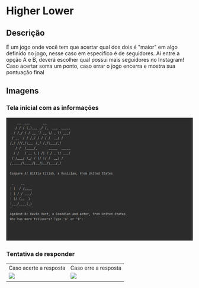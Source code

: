 # Higher Lower

## Descrição
É um jogo onde você tem que acertar qual dos dois é "maior" em algo definido no jogo, nesse caso em especifico é de seguidores. Ai entre a opção A e B, deverá 
escolher qual possui mais seguidores no Instagram! Caso acertar soma um ponto, caso errar o jogo encerra e mostra sua pontuação final</br>

## Imagens
### Tela inicial com as informações
<td valign="top"><img src="./images/initial.png">

### Tentativa de responder
<table>
  <tr>
    <td>Caso acerte a resposta</td>
    <td>Caso erre a resposta</td>
  </tr>
  <tr>
    <td valign="top"><img src="./images/got.jpeg" height="600"></td>
    <td valign="top"><img src="./images/lose.jpeg" height="600"></td>
  </tr>
 </table>
